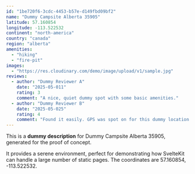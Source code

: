 ```yaml
---
id: "1be720f6-3cdc-4453-b57e-d149fbd09bf2"
name: "Dummy Campsite Alberta 35905"
latitude: 57.160854
longitude: -113.522532
continent: "north-america"
country: "canada"
region: "alberta"
amenities:
  - "hiking"
  - "fire-pit"
images:
  - "https://res.cloudinary.com/demo/image/upload/v1/sample.jpg"
reviews:
  - author: "Dummy Reviewer A"
    date: "2025-05-011"
    rating: 3
    comment: "A nice, quiet dummy spot with some basic amenities."
  - author: "Dummy Reviewer B"
    date: "2025-05-025"
    rating: 4
    comment: "Found it easily. GPS was spot on for this dummy location."
---
```


This is a **dummy description** for Dummy Campsite Alberta 35905, generated for the proof of concept.

It provides a serene environment, perfect for demonstrating how SvelteKit can handle a large number of static pages. The coordinates are 57.160854, -113.522532.
